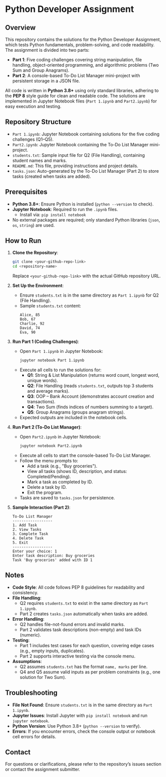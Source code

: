 # Python Developer Assignment

## Overview
This repository contains the solutions for the Python Developer Assignment, which tests Python fundamentals, problem-solving, and code readability. The assignment is divided into two parts:
- **Part 1**: Five coding challenges covering string manipulation, file handling, object-oriented programming, and algorithmic problems (Two Sum and Group Anagrams).
- **Part 2**: A console-based To-Do List Manager mini-project with persistent storage in a JSON file.

All code is written in **Python 3.8+** using only standard libraries, adhering to the **PEP 8** style guide for clean and readable code. The solutions are implemented in Jupyter Notebook files (`Part 1.ipynb` and `Part2.ipynb`) for easy execution and testing.

## Repository Structure
- `Part 1.ipynb`: Jupyter Notebook containing solutions for the five coding challenges (Q1–Q5).
- `Part2.ipynb`: Jupyter Notebook containing the To-Do List Manager mini-project.
- `students.txt`: Sample input file for Q2 (File Handling), containing student names and marks.
- `README.md`: This file, providing instructions and project details.
- `tasks.json`: Auto-generated by the To-Do List Manager (Part 2) to store tasks (created when tasks are added).

## Prerequisites
- **Python 3.8+**: Ensure Python is installed (`python --version` to check).
- **Jupyter Notebook**: Required to run the `.ipynb` files.
  - Install via: `pip install notebook`
- No external packages are required; only standard Python libraries (`json`, `os`, `string`) are used.

## How to Run
1. **Clone the Repository**:
   ```bash
   git clone <your-github-repo-link>
   cd <repository-name>
   ```
   Replace `<your-github-repo-link>` with the actual GitHub repository URL.

2. **Set Up the Environment**:
   - Ensure `students.txt` is in the same directory as `Part 1.ipynb` for Q2 (File Handling).
   - Sample `students.txt` content:
     ```
     Alice, 85
     Bob, 67
     Charlie, 92
     David, 74
     Eva, 90
     ```

3. **Run Part 1 (Coding Challenges)**:
   - Open `Part 1.ipynb` in Jupyter Notebook:
     ```bash
     jupyter notebook Part 1.ipynb
     ```
   - Execute all cells to run the solutions for:
     - **Q1**: String & List Manipulation (returns word count, longest word, unique words).
     - **Q2**: File Handling (reads `students.txt`, outputs top 3 students and average marks).
     - **Q3**: OOP – Bank Account (demonstrates account creation and transactions).
     - **Q4**: Two Sum (finds indices of numbers summing to a target).
     - **Q5**: Group Anagrams (groups anagram strings).
   - Expected outputs are included in the notebook cells.

4. **Run Part 2 (To-Do List Manager)**:
   - Open `Part2.ipynb` in Jupyter Notebook:
     ```bash
     jupyter notebook Part2.ipynb
     ```
   - Execute all cells to start the console-based To-Do List Manager.
   - Follow the menu prompts to:
     - Add a task (e.g., "Buy groceries").
     - View all tasks (shows ID, description, and status: Completed/Pending).
     - Mark a task as completed by ID.
     - Delete a task by ID.
     - Exit the program.
   - Tasks are saved to `tasks.json` for persistence.

5. **Sample Interaction (Part 2)**:
   ```
   To-Do List Manager
   ------------------
   1. Add Task
   2. View Tasks
   3. Complete Task
   4. Delete Task
   5. Exit
   ------------------
   Enter your choice: 1
   Enter task description: Buy groceries
   Task 'Buy groceries' added with ID 1
   ```

## Notes
- **Code Style**: All code follows PEP 8 guidelines for readability and consistency.
- **File Handling**:
  - Q2 requires `students.txt` to exist in the same directory as `Part 1.ipynb`.
  - Part 2 creates `tasks.json` automatically when tasks are added.
- **Error Handling**:
  - Q2 handles file-not-found errors and invalid marks.
  - Part 2 validates task descriptions (non-empty) and task IDs (numeric).
- **Testing**:
  - Part 1 includes test cases for each question, covering edge cases (e.g., empty inputs, duplicates).
  - Part 2 supports interactive testing via the console menu.
- **Assumptions**:
  - Q2 assumes `students.txt` has the format `name, marks` per line.
  - Q4 and Q5 assume valid inputs as per problem constraints (e.g., one solution for Two Sum).

## Troubleshooting
- **File Not Found**: Ensure `students.txt` is in the same directory as `Part 1.ipynb`.
- **Jupyter Issues**: Install Jupyter with `pip install notebook` and run `jupyter notebook`.
- **Python Version**: Use Python 3.8+ (`python --version` to verify).
- **Errors**: If you encounter errors, check the console output or notebook cell errors for details.

## Contact
For questions or clarifications, please refer to the repository’s issues section or contact the assignment submitter.